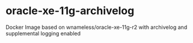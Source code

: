 # oracle-xe-11g-archivelog
Docker Image based on wnameless/oracle-xe-11g-r2 with archivelog and supplemental logging enabled
